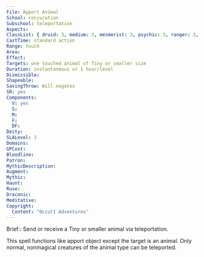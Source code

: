 ```yaml
---
File: Apport Animal
School: conjuration
Subschool: teleportation
Aspects: 
ClassList: { druid: 3, medium: 3, mesmerist: 3, psychic: 3, ranger: 3, sorcerer: 3, wizard: 3, summoner: 3, unchained summoner: 3, witch: 3 }
CastTime: standard action
Range: touch
Area: 
Effect: 
Targets: one touched animal of Tiny or smaller size
Duration: instantaneous or 1 hour/level
Dismissible: 
Shapeable: 
SavingThrow: Will negates
SR: yes
Components:
  V: yes
  S: 
  M: 
  F: 
  DF: 
Deity: 
SLALevel: 3
Domains: 
GPCost: 
Bloodline: 
Patron: 
MythicDescription: 
Augment: 
Mythic: 
Haunt: 
Ruse: 
Draconic: 
Meditative: 
Copyright:
  Content: "Occult Adventures"
---
```

Brief:: Send or receive a Tiny or smaller animal via teleportation.

This spell functions like apport object except the target is an animal. Only normal, nonmagical creatures of the animal type can be teleported.
